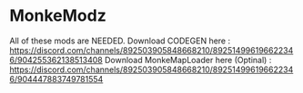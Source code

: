 # MonkeModz
All of these mods are NEEDED.
Download CODEGEN here : https://discord.com/channels/892503905848668210/892514996196622346/904255362138513408
Download MonkeMapLoader here (Optinal) : https://discord.com/channels/892503905848668210/892514996196622346/904447883749781554

